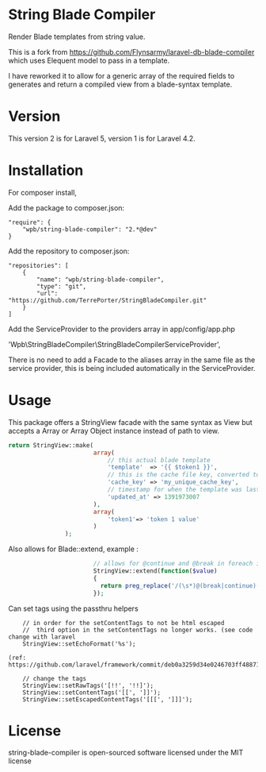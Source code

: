 String Blade Compiler
=======================
Render Blade templates from string value.

This is a fork from https://github.com/Flynsarmy/laravel-db-blade-compiler which uses Elequent model to pass in a template.

I have reworked it to allow for a generic array of the required fields to generates and return a compiled view from a blade-syntax template.

Version
=======================
This version 2 is for Laravel 5, version 1 is for Laravel 4.2.


Installation
=======================
For composer install, 

Add the package to composer.json:

    "require": {
        "wpb/string-blade-compiler": "2.*@dev"
    }
    
Add the repository to composer.json:

    "repositories": [
        {            
            "name": "wpb/string-blade-compiler",
            "type": "git",
            "url": "https://github.com/TerrePorter/StringBladeCompiler.git"
        }
    ]



Add the ServiceProvider to the providers array in app/config/app.php

'Wpb\StringBladeCompiler\StringBladeCompilerServiceProvider',

There is no need to add a Facade to the aliases array in the same file as the service provider, this is being included  automatically in the ServiceProvider.

Usage
=======================

This package offers a StringView facade with the same syntax as View but accepts a Array or Array Object instance instead of path to view.

```php
return StringView::make(
                        array(
                            // this actual blade template
                            'template'  => '{{ $token1 }}',
                            // this is the cache file key, converted to md5
                            'cache_key' => 'my_unique_cache_key',
                            // timestamp for when the template was last updated, 0 is always recompile
                            'updated_at' => 1391973007
                        ),
                        array(
                            'token1'=> 'token 1 value'
                        )
                );
```

Also allows for Blade::extend, example :
```php
                        // allows for @continue and @break in foreach in blade templates
                        StringView::extend(function($value)
                        {
                          return preg_replace('/(\s*)@(break|continue)(\s*)/', '$1<?php $2; ?>$3', $value);
                        });
```
Can set tags using the passthru helpers
```
    // in order for the setContentTags to not be html escaped
    //  third option in the setContentTags no longer works. (see code change with laravel
    StringView::setEchoFormat('%s');
```
    (ref: https://github.com/laravel/framework/commit/deb0a3259d34e0246703ff48871b7993c224e325)
    
```    
    // change the tags
    StringView::setRawTags('[!!', '!!]');
    StringView::setContentTags('[[', ']]');
    StringView::setEscapedContentTags('[[[', ']]]');
```

License
=======================

string-blade-compiler is open-sourced software licensed under the MIT license
